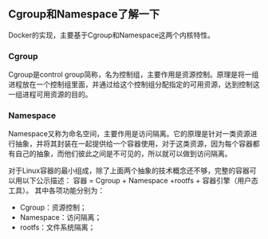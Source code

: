 ## Cgroup和Namespace了解一下

Docker的实现，主要基于Cgroup和Namespace这两个内核特性。

### Cgroup

Cgroup是control group简称，名为控制组，主要作用是资源控制。原理是将一组进程放在一个控制组里面，并通过给这个控制组分配指定的可用资源，达到控制这一组进程可用资源的目的。

### Namespace

Namespace又称为命名空间，主要作用是访问隔离。它的原理是针对一类资源进行抽象，并将其封装在一起提供给一个容器使用，对于这类资源，因为每个容器都有自己的抽象，而他们彼此之间是不可见的，所以就可以做到访问隔离。

对于Linux容器的最小组成，除了上面两个抽象的技术概念还不够，完整的容器可以用以下公示描述： 
容器 = Cgroup + Namespace +rootfs + 容器引擎（用户态工具）。 
其中各项功能分别为： 

+ Cgroup：资源控制； 
+ Namespace：访问隔离； 
+ rootfs：文件系统隔离； 

